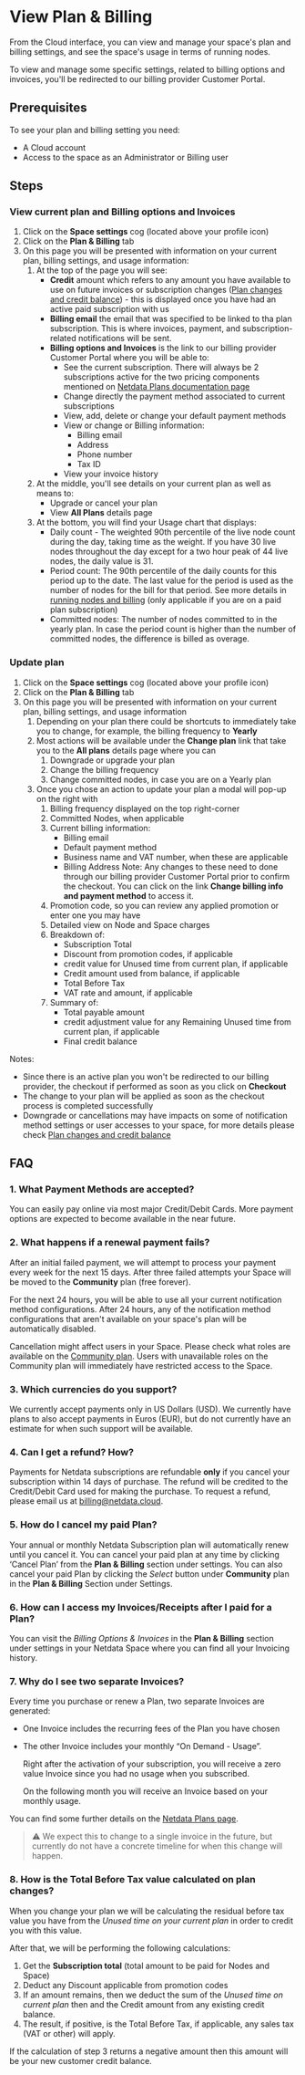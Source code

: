 # View Plan & Billing

From the Cloud interface, you can view and manage your space's plan and billing settings, and see the space's usage in terms of running nodes.

To view and manage some specific settings, related to billing options and invoices, you'll be redirected to our billing provider Customer Portal.

## Prerequisites

To see your plan and billing setting you need:

- A Cloud account
- Access to the space as an Administrator or Billing user

## Steps

### View current plan and Billing options and Invoices

1. Click on the **Space settings** cog (located above your profile icon)
1. Click on the **Plan & Billing** tab
1. On this page you will be presented with information on your current plan, billing settings, and usage information:
   1. At the top of the page you will see:
      - **Credit** amount which refers to any amount you have available to use on future invoices or subscription changes ([Plan changes and credit balance](https://github.com/netdata/netdata/blob/master/docs/cloud/manage/plans.md#plan-changes-and-credit-balance)) - this is displayed once you have had an active paid subscription with us
      - **Billing email** the email that was specified to be linked to tha plan subscription. This is where invoices, payment, and subscription-related notifications will be sent.
      - **Billing options and Invoices** is the link to our billing provider Customer Portal where you will be able to:
         - See the current subscription. There will always be 2 subscriptions active for the two pricing components mentioned on [Netdata Plans documentation page](https://github.com/netdata/netdata/blob/master/docs/cloud/manage/plans.md#plans)
         - Change directly the payment method associated to current subscriptions
         - View, add, delete or change your default payment methods
         - View or change or Billing information:
            - Billing email
            - Address
            - Phone number
            - Tax ID
         - View your invoice history
   1. At the middle, you'll see details on your current plan as well as means to:
      - Upgrade or cancel your plan
      - View **All Plans** details page
   1. At the bottom, you will find your Usage chart that displays:
      - Daily count - The weighted 90th percentile of the live node count during the day, taking time as the weight. If you have 30 live nodes throughout the day
      except for a two hour peak of 44 live nodes, the daily value is 31.
      - Period count: The 90th percentile of the daily counts for this period up to the date. The last value for the period is used as the number of nodes for the bill for that period. See more details in [running nodes and billing](https://github.com/netdata/netdata/blob/master/docs/cloud/manage/plans.md#running-nodes-and-billing) (only applicable if you are on a paid plan subscription)
      - Committed nodes: The number of nodes committed to in the yearly plan. In case the period count is higher than the number of committed nodes, the difference is billed as overage.


### Update plan

1. Click on the **Space settings** cog (located above your profile icon)
1. Click on the **Plan & Billing** tab
1. On this page you will be presented with information on your current plan, billing settings, and usage information
   1. Depending on your plan there could be shortcuts to immediately take you to change, for example, the billing frequency to **Yearly**
   1. Most actions will be available under the **Change plan** link that take you to the **All plans** details page where you can
      1. Downgrade or upgrade your plan
      1. Change the billing frequency
      1. Change committed nodes, in case you are on a Yearly plan
   1. Once you chose an action to update your plan a modal will pop-up on the right with
      1. Billing frequency displayed on the top right-corner
      1. Committed Nodes, when applicable
      1. Current billing information:
         - Billing email
         - Default payment method
         - Business name and VAT number, when these are applicable
         - Billing Address
         Note: Any changes to these need to done through our billing provider Customer Portal prior to confirm the checkout. You can click on the link **Change billing info and payment method** to access it.
      1. Promotion code, so you can review any applied promotion or enter one you may have
      1. Detailed view on Node and Space charges 
      1. Breakdown of: 
         - Subscription Total
         - Discount from promotion codes, if applicable
         - credit value for Unused time from current plan, if applicable
         - Credit amount used from balance, if applicable
         - Total Before Tax
         - VAT rate and amount, if applicable
      1. Summary of:
         - Total payable amount
         - credit adjustment value for any Remaining Unused time from current plan, if applicable
         - Final credit balance
   
Notes:
* Since there is an active plan you won't be redirected to our billing provider, the checkout if performed as soon as you click on **Checkout**
* The change to your plan will be applied as soon as the checkout process is completed successfully
* Downgrade or cancellations may have impacts on some of notification method settings or user accesses to your space, for more details please check [Plan changes and credit balance](https://github.com/netdata/netdata/blob/master/docs/cloud/manage/plans.md#plan-changes-and-credit-balance)

## FAQ

### 1. What Payment Methods are accepted?

You can easily pay online via most major Credit/Debit Cards. More payment options are expected to become available in the near future.

### 2. What happens if a renewal payment fails?

After an initial failed payment, we will attempt to process your payment every week for the next 15 days. After three failed attempts your Space will be moved to the **Community** plan (free forever).

For the next 24 hours, you will be able to use all your current notification method configurations. After 24 hours, any of the notification method configurations that aren't available on your space's plan will be automatically disabled.

Cancellation might affect users in your Space. Please check what roles are available on the [Community plan](https://github.com/netdata/netdata/blob/master/docs/cloud/manage/plans.md#areas-impacted-by-plans). Users with unavailable roles on the Community plan will immediately have restricted access to the Space.

### 3. Which currencies do you support?

We currently accept payments only in US Dollars (USD). We currently have plans to also accept payments in Euros (EUR), but do not currently have an estimate for when such support will be available.

### 4. Can I get a refund? How?

Payments for Netdata subscriptions are refundable **only** if you cancel your subscription within 14 days of purchase. The refund will be credited to the Credit/Debit Card used for making the purchase. To request a refund, please email us at [billing@netdata.cloud](mailto:billing@netdata.cloud).

### 5. How do I cancel my paid Plan?

Your annual or monthly Netdata Subscription plan will automatically renew until you cancel it. You can cancel your paid plan at any time by clicking ‘Cancel Plan’ from the **Plan & Billing** section under settings. You can also cancel your paid Plan by clicking the _Select_ button under **Community** plan in the **Plan & Billing** Section under Settings.

### 6. How can I access my Invoices/Receipts after I paid for a Plan?

You can visit the _Billing Options & Invoices_ in the **Plan & Billing** section under settings in your Netdata Space where you can find all your Invoicing history.

### 7. Why do I see two separate Invoices?

Every time you purchase or renew a Plan, two separate Invoices are generated:

- One Invoice includes the recurring fees of the Plan you have chosen

- The other Invoice includes your monthly “On Demand - Usage”.

  Right after the activation of your subscription, you will receive a zero value Invoice since you had no usage when you subscribed.
  
  On the following month you will receive an Invoice based on your monthly usage.

You can find some further details on the [Netdata Plans page](https://github.com/netdata/netdata/blob/master/docs/cloud/manage/plans.md#plans).

> ⚠️ We expect this to change to a single invoice in the future, but currently do not have a concrete timeline for when this change will happen.

### 8. How is the **Total Before Tax** value calculated on plan changes?

When you change your plan we will be calculating the residual before tax value you have from the _Unused time on your current plan_ in order to credit you with this value.  

After that, we will be performing the following calculations:

1. Get the **Subscription total** (total amount to be paid for Nodes and Space)
2. Deduct any Discount applicable from promotion codes
3. If an amount remains, then we deduct the sum of the _Unused time on current plan_ then and the Credit amount from any existing credit balance. 
4. The result, if positive, is the Total Before Tax, if applicable, any sales tax (VAT or other) will apply. 

If  the calculation of step 3 returns a negative amount then this amount will be your new customer credit balance.
